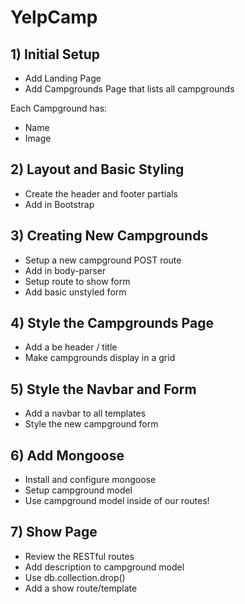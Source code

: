 # YelpCamp

## 1) Initial Setup

* Add Landing Page
* Add Campgrounds Page that lists all campgrounds

Each Campground has:

* Name
* Image

## 2) Layout and Basic Styling

* Create the header and footer partials
* Add in Bootstrap

## 3) Creating New Campgrounds

* Setup a new campground POST route
* Add in body-parser
* Setup route to show form
* Add basic unstyled form

## 4) Style the Campgrounds Page

* Add a be header / title
* Make campgrounds display in a grid

## 5) Style the Navbar and Form

* Add a navbar to all templates
* Style the new campground form

## 6) Add Mongoose

* Install and configure mongoose
* Setup campground model
* Use campground model inside of our routes!

## 7) Show Page

* Review the RESTful routes
* Add description to campground model
* Use db.collection.drop()
* Add a show route/template